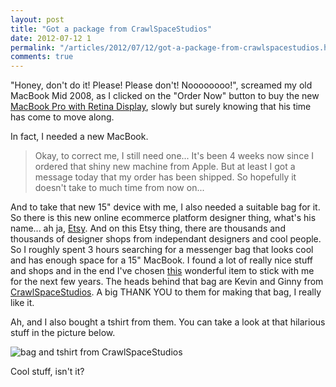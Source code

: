 ```yaml
---
layout: post
title: "Got a package from CrawlSpaceStudios"
date: 2012-07-12 1
permalink: "/articles/2012/07/12/got-a-package-from-crawlspacestudios.html"
comments: true
---
```


"Honey, don't do it! Please! Please don't! Noooooooo!", screamed my old MacBook Mid 2008, as I clicked on the 
"Order Now" button to buy the new [MacBook Pro with Retina Display](http://www.apple.com/macbook-pro/), slowly but surely knowing that his time has 
come to move along.

In fact, I needed a new MacBook. 

> Okay, to correct me, I still need one... It's been 4 weeks now since I ordered that shiny new machine from Apple.
  But at least I got a message today that my order has been shipped. So hopefully it doesn't take to much time from now on...

And to take that new 15" device with me, I also needed a suitable bag for it. So there is this new online ecommerce
platform designer thing, what's his name... ah ja, [Etsy](http://etsy.com). And on this Etsy thing, there are thousands
and thousands of designer shops from independant designers and cool people. So I roughly spent 3 hours searching for 
a messenger bag that looks cool and has enough space for a 15" MacBook. I found a lot of really nice stuff and shops
and in the end I've chosen [this](http://www.etsy.com/listing/96111239/picassos-guernica-screen-printed) wonderful
item to stick with me for the next few years. The heads behind that bag are Kevin and Ginny from [CrawlSpaceStudios](http://www.etsy.com/shop/CrawlSpaceStudios).
A big THANK YOU to them for making that bag, I really like it.

Ah, and I also bought a tshirt from them. You can take a look at that hilarious stuff in the picture below.

![bag and tshirt from CrawlSpaceStudios](http://farm9.staticflickr.com/8432/7556970228_59eecb4336_c.jpg)

Cool stuff, isn't it?
